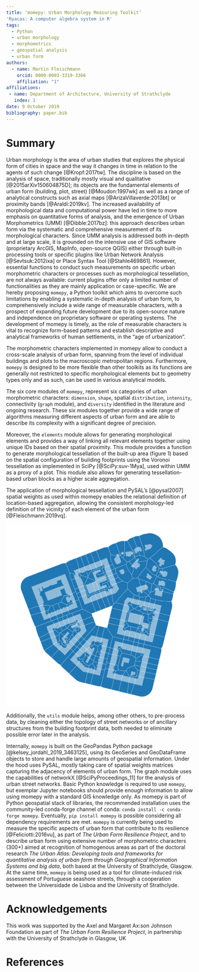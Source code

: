 ```yaml
---
title: ‘momepy: Urban Morphology Measuring Toolkit’
'Ryacas: A computer algebra system in R'
tags:
  - Python
  - urban morphology
  - morphometrics
  - geospatial analysis
  - urban form
authors:
  - name: Martin Fleischmann
    orcid: 0000-0003-3319-3366
    affiliation: "1"
affiliations:
 - name: Department of Architecture, University of Strathclyde
   index: 1
date: 9 October 2019
bibliography: paper.bib
---
```


# Summary

Urban morphology is the area of urban studies that explores the physical form of cities in space and the way it changes in time in relation to the agents of such change [@Kropf:2017tw]. The discipline is based on the analysis of space, traditionally mostly visual and qualitative [@2015arXiv150604875D]; its objects are the fundamental elements of urban form (building, plot, street) [@Moudon:1997wk] as well as a range of analytical constructs such as axial maps [@ArizaVillaverde:2013bt] or proximity bands [@Araldi:2019kv]. The increased availability of morphological data and computational power have led in time to more emphasis on quantitative forms of analysis, and the emergence of Urban Morphometrics (UMM) [@Dibble:2017bz]: this approach describes urban form via the systematic and comprehensive measurement of its morphological characters. Since UMM analysis is addressed both in-depth and at large scale, it is grounded on the intensive use of GIS software (proprietary ArcGIS, MapInfo, open-source QGIS) either through built-in processing tools or specific plugins like Urban Network Analysis [@Sevtsuk:2012ixa] or Place Syntax Tool [@Stahle469861]. However, essential functions to conduct such measurements on specific urban morphometric characters or processes such as morphological tessellation, are not always available: current plugins offer only a limited number of functionalities as they are mainly application or case-specific. We are hereby proposing ``momepy``, a Python toolkit which aims to overcome such limitations by enabling a systematic in-depth analysis of urban form, to comprehensively include a wide range of measurable characters, with a prospect of expanding future development due to its open-source nature and independence on proprietary software or operating systems. The development of momepy is timely, as the role of measurable characters is vital to recognize form-based patterns and establish descriptive and analytical frameworks of human settlements, in the “age of urbanization”.

The morphometric characters implemented in momepy allow to conduct a cross-scale analysis of urban form, spanning from the level of individual buildings and plots to the macroscopic metropolitan regions. Furthermore, ``momepy`` is designed to be more flexible than other toolkits as its functions are generally not restricted to specific morphological elements but to geometry types only and as such, can be used in various analytical models.

The six core modules of ``momepy``, represent six categories of urban morphometric characters: ``dimension``, ``shape``, spatial ``distribution``, ``intensity``, connectivity (``graph`` module), and ``diversity`` identified in the literature and ongoing research. These six modules together provide a wide range of algorithms measuring different aspects of urban form and are able to describe its complexity with a significant degree of precision.

Moreover, the ``elements`` module allows for generating morphological elements and provides a way of linking all relevant elements together using unique IDs based on their spatial proximity. This module provides a function to generate morphological tessellation of the built-up area (figure 1) based on the spatial configuration of building footprints using the Voronoi tessellation as implemented in SciPy [@SciPy:suv-1Mya], used within UMM as a proxy of a plot. This module also allows for generating tessellation-based urban blocks as a higher scale aggregation.

The application of morphological tessellation and PySAL’s [@pysal2007] spatial weights as used within momepy enables the relational definition of location-based aggregation, allowing the consistent morphology-led definition of the vicinity of each element of the urban form [@Fleischmann:2019vq].  

![Figure 1: Morphological tessellation in the case of the exemplary bubenec dataset illustrates the principle of Voronoi tessellation applied on building polygons. Building data source: OpenStreetMap © OpenStreetMap contributors, CC BY-SA](figure1.png)

Additionally, the ``utils`` module helps, among other others, to pre-process data, by cleaning either the topology of street networks or of ancillary structures from the building footprint data, both needed to eliminate possible error later in the analysis.

Internally, ``momepy`` is built on the GeoPandas Python package [@kelsey_jordahl_2019_3463125], using its GeoSeries and GeoDataFrame objects to store and handle large amounts of geospatial information. Under the hood uses PySAL, mostly taking care of spatial weights matrices capturing the adjacency of elements of urban form. The graph module uses the capabilities of networkX [@SciPyProceedings_11] for the analysis of urban street networks. Basic Python knowledge is required to use ``momepy``, but exemplar Jupyter notebooks should provide enough information to allow using momepy with a standard GIS knowledge only.
As momepy is part of Python geospatial stack of libraries, the recommended installation uses the community-led conda-forge channel of conda: ``conda install -c conda-forge momepy``. Eventually, ``pip install momepy`` is possible considering all dependency requirements are met.
``momepy``  is currently being used to measure the specific aspects of urban form that contribute to its resilience [@Feliciotti:2016vu], as part of *The Urban Form Resilience Project*, and to describe urban form using extensive number of morphometric characters (300+) aimed at recognition of homogenous areas as part of the doctoral research *The Urban Atlas: Developing tools and frameworks for quantitative analysis of urban form through Geographical Information Systems and big data*, both based at the University of Strathclyde, Glasgow. At the same time, ``momepy`` is being used as a tool for climate-induced risk assessment of Portuguese seashore streets, through a cooperation between the Universidade de Lisboa and the University of Strathclyde.

# Acknowledgements
This work was supported by the Axel and Margaret Ax:son Johnson Foundation as part of *The Urban Form Resilience Project*, in partnership with the University of Strathclyde in Glasgow, UK

# References
